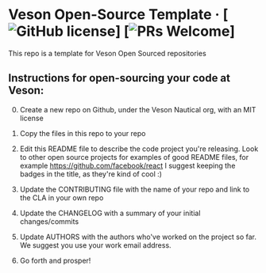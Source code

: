 # Veson Open-Source Template &middot; [![GitHub license](https://img.shields.io/badge/license-MIT-blue.svg)] [![PRs Welcome](https://img.shields.io/badge/PRs-welcome-brightgreen.svg)]

This repo is a template for Veson Open Sourced repositories

Instructions for open-sourcing your code at Veson:
--------------------------------------------------

0. Create a new repo on Github, under the Veson Nautical org, with an MIT license

1. Copy the files in this repo to your repo

2. Edit this README file to describe the code project you're releasing. Look to other open
source projects for examples of good README files, for example https://github.com/facebook/react
I suggest keeping the badges in the title, as they're kind of cool :)

3. Update the CONTRIBUTING file with the name of your repo and link to the CLA in your own repo

4. Update the CHANGELOG with a summary of your initial changes/commits

5. Update AUTHORS with the authors who've worked on the project so far. We suggest you use your work email address.

6. Go forth and prosper!



